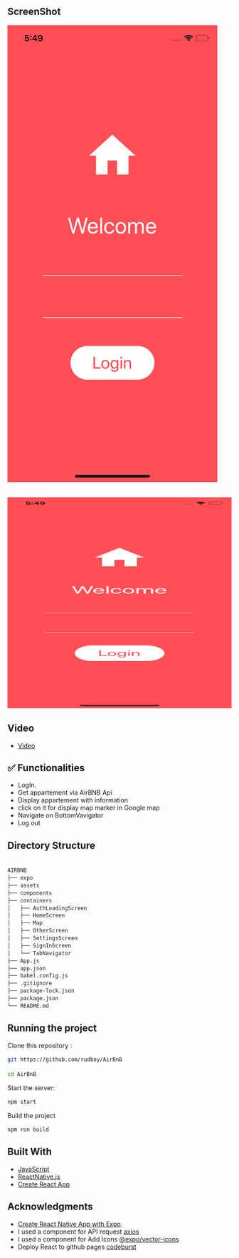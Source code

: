 ## ScreenShot

![screenshot of AirBnB copycat](./ScreenShot.png?raw=true "screenshot AirBnB Mobile App")

<p align="center" >
    <img alt="AirBnB copycat" src="./ScreenShot.png" width="778" height="473" />
 </a>

## Video

- [Video](http://sneakersmap.fr/img/airbnb.gif)

## ✅ Functionalities

- LogIn.
- Get appartement via AirBNB Api
- Display appartement with information
- click on it for display map marker in Google map
- Navigate on BottomVavigator
- Log out

## Directory Structure

```bash

AIRBNB
├── expo
├── assets
├── components
├── containers
│   ├── AuthLoadingScreen
│   ├── HomeScreen
│   ├── Map
│   ├── OtherScreen
│   ├── SettingsScreen
│   ├── SignInScreen
│   └── TabNavigator
├── App.js
├── app.json
├── babel.config.js
├── .gitignore
├── package-lock.json
├── package.json
└── README.md

```

## Running the project

Clone this repository :

```bash
git https://github.com/rudboy/AirBnB

cd AirBnB
```

Start the server:

```bash
npm start
```

Build the project

```bash
npm run build
```

## Built With

- [JavaScript](https://developer.mozilla.org/bm/docs/Web/JavaScript)
- [ReactNative.js](https://facebook.github.io/react-native/)
- [Create React App](https://facebook.github.io/create-react-app/docs/getting-started)

## Acknowledgments

- [Create React Native App with Expo](https://expo.io/learn).
- I used a component for API request [axios](https://www.npmjs.com/package/axios)
- I used a component for Add Icons [@expo/vector-icons](https://www.npmjs.com/package/@expo/vector-icons)
- Deploy React to github pages [codeburst](https://codeburst.io/deploy-react-to-github-pages-to-create-an-amazing-website-42d8b09cd4d)

